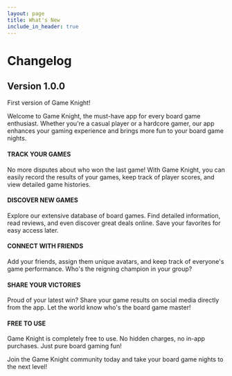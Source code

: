 ```yaml
---
layout: page
title: What's New
include_in_header: true
---
```


# Changelog

## Version 1.0.0
First version of Game Knight!

Welcome to Game Knight, the must-have app for every board game enthusiast. Whether you're a casual player or a hardcore gamer, our app enhances your gaming experience and brings more fun to your board game nights.

<h4>TRACK YOUR GAMES</h4>
No more disputes about who won the last game! With Game Knight, you can easily record the results of your games, keep track of player scores, and view detailed game histories.

<h4>DISCOVER NEW GAMES</h4>
Explore our extensive database of board games. Find detailed information, read reviews, and even discover great deals online. Save your favorites for easy access later.

<h4>CONNECT WITH FRIENDS</h4>
Add your friends, assign them unique avatars, and keep track of everyone's game performance. Who's the reigning champion in your group?

<h4>SHARE YOUR VICTORIES</h4>
Proud of your latest win? Share your game results on social media directly from the app. Let the world know who's the board game master!

<h4>FREE TO USE</h4>
Game Knight is completely free to use. No hidden charges, no in-app purchases. Just pure board gaming fun!

Join the Game Knight community today and take your board game nights to the next level!
<br>
